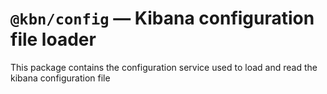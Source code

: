 # `@kbn/config` — Kibana configuration file loader

This package contains the configuration service used to load and read the kibana configuration file

